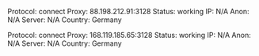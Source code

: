 Protocol: connect
Proxy: 88.198.212.91:3128
Status: working
IP: N/A
Anon: N/A
Server: N/A
Country: Germany

Protocol: connect
Proxy: 168.119.185.65:3128
Status: working
IP: N/A
Anon: N/A
Server: N/A
Country: Germany

